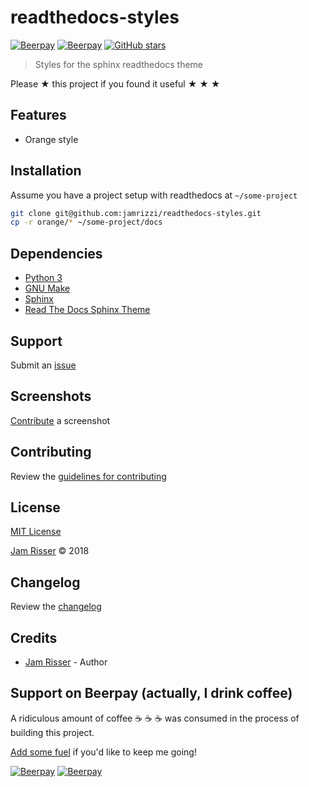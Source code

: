 # readthedocs-styles

[![Beerpay](https://beerpay.io/jamrizzi/readthedocs-styles/badge.svg?style=beer-square)](https://beerpay.io/jamrizzi/readthedocs-styles)
[![Beerpay](https://beerpay.io/jamrizzi/readthedocs-styles/make-wish.svg?style=flat-square)](https://beerpay.io/jamrizzi/readthedocs-styles?focus=wish)
[![GitHub stars](https://img.shields.io/github/stars/jamrizzi/readthedocs-styles.svg?style=social&label=Stars)](https://github.com/jamrizzi/readthedocs-styles)

> Styles for the sphinx readthedocs theme

Please &#9733; this project if you found it useful &#9733; &#9733; &#9733;


## Features

* Orange style


## Installation

Assume you have a project setup with readthedocs at `~/some-project`

```sh
git clone git@github.com:jamrizzi/readthedocs-styles.git
cp -r orange/* ~/some-project/docs
```


## Dependencies

* [Python 3](https://www.python.org)
* [GNU Make](https://www.gnu.org/software/make)
* [Sphinx](http://www.sphinx-doc.org)
* [Read The Docs Sphinx Theme](https://sphinx-rtd-theme.readthedocs.io)


## Support

Submit an [issue](https://github.com/jamrizzi/readthedocs-styles/issues/new)


## Screenshots

[Contribute](https://github.com/jamrizzi/readthedocs-styles/blob/master/CONTRIBUTING.md) a screenshot


## Contributing

Review the [guidelines for contributing](https://github.com/jamrizzi/readthedocs-styles/blob/master/CONTRIBUTING.md)


## License

[MIT License](https://github.com/jamrizzi/readthedocs-styles/blob/master/LICENSE)

[Jam Risser](https://jam.jamrizzi.com) &copy; 2018


## Changelog

Review the [changelog](https://github.com/jamrizzi/readthedocs-styles/blob/master/CHANGELOG.md)


## Credits

* [Jam Risser](https://jam.jamrizzi.com) - Author


## Support on Beerpay (actually, I drink coffee)

A ridiculous amount of coffee :coffee: :coffee: :coffee: was consumed in the process of building this project.

[Add some fuel](https://beerpay.io/jamrizzi/readthedocs-styles) if you'd like to keep me going!

[![Beerpay](https://beerpay.io/jamrizzi/readthedocs-styles/badge.svg?style=beer-square)](https://beerpay.io/jamrizzi/readthedocs-styles)
[![Beerpay](https://beerpay.io/jamrizzi/readthedocs-styles/make-wish.svg?style=flat-square)](https://beerpay.io/jamrizzi/readthedocs-styles?focus=wish)

